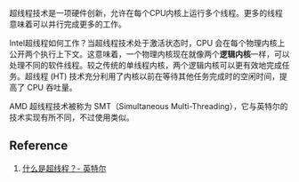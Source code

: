 超线程技术是一项硬件创新，允许在每个CPU内核上运行多个线程。更多的线程意味着可以并行完成更多的工作。


Intel超线程如何工作？当超线程技术处于激活状态时，CPU 会在每个物理内核上公开两个执行上下文。这意味着，一个物理内核现在就像两个**逻辑内核**一样，可以处理不同的软件线程。较之传统的单线程内核，两个逻辑内核可以更有效地完成任务。超线程 (HT) 技术充分利用了内核以前在等待其他任务完成时的空闲时间，提高了 CPU 吞吐量。

AMD 超线程技术被称为 SMT（Simultaneous Multi-Threading），它与英特尔的技术实现有所不同，不过使用类似。

## Reference

1. [什么是超线程？- 英特尔](https://www.intel.cn/content/www/cn/zh/gaming/resources/hyper-threading.html)